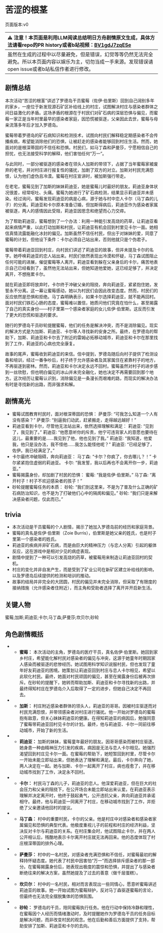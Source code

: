 # 苦涩的根茎
页面版本:v0
 

| :warning: 注意！本页面是利用LLM阅读总结明日方舟剧情原文生成，具体方法请看repo的PR history或者b站视频：[BV1gdJ7zqESe](https://www.bilibili.com/video/BV1gdJ7zqESe/)         |
|:----------------------------|
| 虽然在生成的过程中以尽量避免，但是错误，幻觉等等仍然无法完全避免。所以本页面内容以娱乐为主，切勿当成一手来源。发现错误请open issue或者b站私信作者进行修改。|



## 剧情总结
本次活动“苦涩的根茎”讲述了罗德岛干员蜜莓（佐伊·伯里斯）回到自己阔别多年的家乡，一座位于新发现源石矿区补给线上的村庄，试图解决村庄与感染者群体之间日益激化的矛盾。这场矛盾的根源在于村民们对矿石病的深层恐惧与偏见，而蜜莓一家正是当年村里最早的感染者家庭，因恐慌被驱逐，父亲因此去世，蜜莓与母亲流落多年后才加入罗德岛。

蜜莓带着罗德岛的矿石病知识和检测技术，试图向村民们解释稳定期感染者不会传播疾病，希望能消除他们的恐惧，让被赶走的感染者能够回到村庄生活。然而，她面对的是根深蒂固的不信任和恐惧。村民们，如马丁森和萨曼莎，宁愿相信自己的担忧，也无法接受科学的解释，他们害怕任何“万一”。

与此同时，一部分被驱逐的感染者在领头人加斯的带领下，占据了当年蜜莓家被废弃的老宅，并对村庄进行报复性的骚扰，加剧了双方的对立。加斯对村民充满怨恨，认为他们虚伪且冷漠。蜜莓在村庄宣讲时，被加斯强行带走。

在老宅，蜜莓见到了加斯的妹妹莉迪亚，她是蜜莓儿时最好的朋友。莉迪亚身体状况很差，经常呕吐、头痛。蜜莓为她进行了矿石病检测，结果显示莉迪亚并未感染。经过询问，蜜莓发现莉迪亚的病是心病，源于她与村中恋人卡尔（马丁森的儿子）的分离。莉迪亚和卡尔原本准备订婚，但加斯得病后，莉迪亚作为感染者家属被驱逐，两人的感情因此受阻，莉迪亚因思念和绝望而心力交瘁。

为了帮助莉迪亚，蜜莓想到了一个办法：利用一种能引发高烧的药草，让莉迪亚看起来病情严重，以此打动加斯和村民，让莉迪亚有机会回到村里见卡尔一面。她相信真情流露能融化冰封的偏见。加斯虽然不信任村民，但出于对妹妹的爱，同意了蜜莓的计划，但他设下条件：卡尔必须自己站出来，否则他就只是个伪君子。

蜜莓带着莉迪亚回到村庄，向村民们讲述了莉迪亚的故事，但并未提及卡尔的名字。她呼唤莉迪亚的恋人站出来。村民们依然表现出冷漠和怀疑，马丁森试图阻止任何可能的进展，催促蜜莓等人离开。莉迪亚看到躲在父亲身后的卡尔，痛苦地表示自己已经看到了，虽然他无法站出来，但她知道他爱她，这已经足够了，并决定离开，不想拖累卡尔。

就在莉迪亚即将放弃时，卡尔终于冲破父亲的阻挠，奔向莉迪亚，紧紧抱住她，发誓永不分离。这一幕让蜜莓感动，她以为村民们会因此改变态度。然而，村民们的反应依然是恐惧和拒绝。马丁森明确表示，如果卡尔选择莉迪亚，就不能再回村。面对村民们铁石心肠的态度，蜜莓难以置信，她质问他们究竟在怕什么，甚至揭露了自己的真实身份——村子里第一个感染者家庭的女儿佐伊·伯里斯。这反而引发了更大的恐慌和驱逐的要求。

随行的罗德岛干员砂轮提醒蜜莓，他们的任务是解决冲突，而不是消除偏见。现实的解决方式是为加斯、莉迪亚、卡尔等人寻找新的安身之所。最终，在罗德岛的帮助下，加斯、莉迪亚和卡尔去了附近的雷姆必拓移动城市，莉迪亚和卡尔在那里找到了工作，莉迪亚的心病也完全康复。

故事的尾声，蜜莓收到莉迪亚的来信。信中提到，罗德岛随后向村子提供了检测设备和培训，经过一番争吵后，村子终于允许感染者及其家属住在紧靠村子的地方，不再驱逐到密林。然而，莉迪亚和卡尔决定永远不回村。蜜莓虽然对村子的进步感到一丝欣慰，但也明白偏见的冰山并未完全融化，她也决定不再需要回到那个地方。这次经历让蜜莓认识到，消除偏见是一条漫长而艰难的路，而现实的解决办法有时是寻找新的出路，而非强求和解。
## 剧情高光
*   蜜莓试图教育村民时，面对根深蒂固的恐惧：
    萨曼莎: “可我怎么知道一个人有没有感染？”
    萨曼莎: “别逼我们动武，赶紧搬走，走得越远越好！”
*   莉迪亚看到卡尔，尽管他无法站出来，依然选择理解和满足：
    莉迪亚: “见到了，我见到了。”
    莉迪亚: “他愿意听你的斥责，他宁可违背家人的意愿也要待在这儿，最重要的是......我见到了他，他也见到了我。”
    莉迪亚: “我知道，他爱我，他只是没办法，我不怪他......我怎么能怪他呢？”
    莉迪亚: “已经足够了，佐伊。我已经满足了。”
*   卡尔最终冲破阻碍，奔向莉迪亚：
    马丁森: “卡尔？你疯了，你去哪儿？！”
    卡尔紧紧抱住虚弱的莉迪亚。
    卡尔: “我发誓，我以后再也不会离开你一步，莉迪亚。”
*   蜜莓揭露身份，却加剧了村民的恐惧：
    蜜莓: “我是佐伊·伯里斯。”
    马丁森: “离开村子！村子不欢迎感染者的孩子！”
*   砂轮提醒蜜莓任务的本质：
    砂轮: “我们到这里来，不是为了普及什么正确的矿石病防治知识，也不是为了打破他们心中的隔阂和偏见。”
    砂轮: “我们只是来解决感染者问题，仅此而已。”
## trivia
*   本次活动是干员蜜莓的个人剧情，揭示了她加入罗德岛前的经历和家庭背景。
*   蜜莓的真名是佐伊·伯里斯（Zoie Burris），伯里斯是她父亲的姓氏，也是村子里第一个感染者的姓氏。
*   莉迪亚的疾病并非矿石病，而是由巨大的精神压力（与恋人分离）引起的躯体反应，这在游戏中是相对少见的病症表现。
*   剧情中提到了一种可以引发高烧的药草，被蜜莓用来制造让莉迪亚回村的契机。
*   村庄的变化并非自发产生，而是受到了矿业公司在新矿区建立补给线的影响，以及罗德岛后续提供的检测和培训的推动。
*   故事的结局并非完全的大团圆，村民的偏见并未完全消除，但采取了有限度的接纳措施（允许感染者住附近），而主角和受助者选择了离开并开启新生活。
## 关键人物
蜜莓;加斯;莉迪亚;卡尔;马丁森;萨曼莎;坎贝尔;砂轮
## 角色剧情概括
-   *   **蜜莓：** 本次活动的主角，罗德岛的医疗干员，真名佐伊·伯里斯。她回到家乡村庄，希望能化解村民对感染者的偏见与冲突，这源于她童年时期因家人感染而被驱逐的悲惨经历。她试图用科学知识说服村民，但也发现了童年好友莉迪亚的困境。她策划让莉迪亚回到村庄与恋人卡尔相见，希望以此软化村民。最终，她面对村民顽固的偏见，甚至在揭露身份后被再次排斥。在砂轮的提醒下，她转而帮助加斯、莉迪亚和卡尔寻找新的出路，并最终得知村庄在罗德岛介入后取得了一定的进步，但她自己决定不再回去。
-   *   **加斯：** 村庄附近感染者群体的领头人，莉迪亚的哥哥。因被村庄驱逐而对村民充满怨恨，并带领感染者对村庄进行骚扰。他一开始对罗德岛的蜜莓抱有敌意，但关心妹妹莉迪亚的健康。在得知莉迪亚的病因后，勉强同意了蜜莓带莉迪亚回村见卡尔的计划。最终，他与莉迪亚、卡尔一同前往移动城市，开始了新的生活。
-   *   **莉迪亚：** 加斯的妹妹，蜜莓童年最好的朋友。因哥哥感染而被村庄驱逐。她身患一种由精神压力引发的疾病，病因是无法与恋人卡尔相见。她强烈渴望回到村庄见卡尔一面。在蜜莓的帮助下，她短暂回到村里，尽管卡尔一开始未能立即站出来，但她表达了理解和满足。最后，卡尔奔向了她，两人决定在一起。她与加斯、卡尔一起离开了村庄，病也痊愈了，并在移动城市找到了工作，决定永不回村。
-   *   **卡尔：** 村民马丁森的儿子，莉迪亚的恋人。他深爱莉迪亚，但在巨大的社会压力和父亲的阻挠下，在公开场合未能立即站出来认爱。在莉迪亚表示理解并决定离开时，他终于鼓起勇气，公开违抗父亲，奔向莉迪亚并承诺相守。最终，他与莉迪亚一同离开了村庄，在移动城市找到了工作，并拒绝了父亲邀请他回村的提议。
-   *   **马丁森：** 村中的重要村民，卡尔的父亲。他是村庄中对感染者和感染者家属偏见和恐惧的典型代表。他极度重视儿子的前程和村庄的经济利益，坚决反对卡尔与莉迪亚的关系。在村庄集会时，他试图阻止卡尔，并在两人公开相认后，残酷地表示卡尔离开村庄就无法再回来。他的态度体现了村庄根深蒂固的排外心理。
-   *   **萨曼莎：** 村中的一名村民，对感染者充满恐惧和不信任，对蜜莓最初的解释持怀疑态度。她代表了村民中因害怕“万一”而选择排斥感染者的那一部分。在蜜莓揭露身份后，她表现出极度的震惊和恐惧，并提出了与感染者断绝往来的解决方案，虽然她提及了过去的善意（做千层蛋糕）。
-   *   **坎贝尔：** 村中的一名村民，相对而言表现出一些同情心，愿意听蜜莓讲述莉迪亚的故事。她一开始试图为蜜莓辩护，反对马丁森驱逐蜜莓的言论，但最终也无法完全摆脱集体的恐惧氛围。
-   *   **砂轮：** 罗德岛的干员，陪同蜜莓执行任务。他在行动中保持冷静和理性，在蜜莓因个人经历而情绪激动时，及时提醒她作为罗德岛干员的任务目标是解决问题，而非改变村民的观念。他在后勤和善后方面提供了支持，帮助安排了加斯、莉迪亚和卡尔的去向。